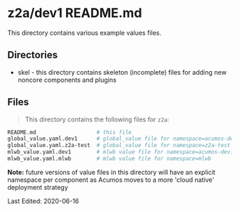 # z2a/dev1 README.md

This directory contains various example values files.

## Directories

* skel - this directory contains skeleton (incomplete) files for adding new noncore components and plugins

## Files

>This directory contains the following files for `z2a`:

```sh
README.md                   # this file
global_value.yaml.dev1      # global_value file for namespace=acumos-dev1
global_value.yaml.z2a-test  # global_value file for namespace=z2a-test
mlwb_value.yaml.dev1        # mlwb value file for namespace=acumos-dev1
mlwb_value.yaml.mlwb        # mlwb value file for namespace=mlwb
```

**Note:**  future versions of value files in this directory will have an explicit namespace per component as Acumos moves to a more 'cloud native' deployment strategy

Last Edited: 2020-06-16
